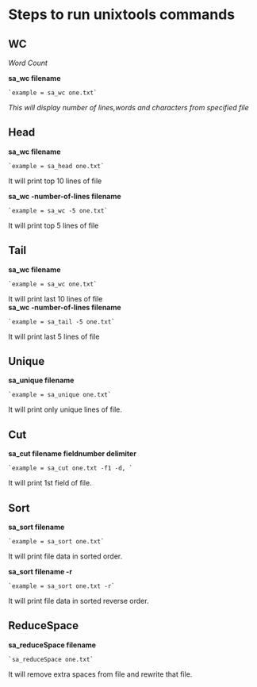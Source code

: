 
Steps to run unixtools commands
===============

WC
--------------

*Word Count*

**sa_wc filename**

    `example = sa_wc one.txt`

*This will display number of lines,words and characters from specified file*


## Head

**sa_wc filename**

    `example = sa_head one.txt`
    
It will print top 10 lines of file

**sa_wc -number-of-lines  filename**

    `example = sa_wc -5 one.txt`
    
It will print top 5 lines of file   


## Tail

**sa_wc filename**

    `example = sa_wc one.txt`
It will print last 10 lines of file   
**sa_wc -number-of-lines filename**

    `example = sa_tail -5 one.txt`
It will print last 5 lines of file  


## Unique
**sa_unique filename**

    `example = sa_unique one.txt`
It will print only unique lines of file.


## Cut

**sa_cut filename fieldnumber delimiter**

    `example = sa_cut one.txt -f1 -d, `
It will print 1st field of file.    


## Sort

**sa_sort filename**

    `example = sa_sort one.txt`
    
It will print file data in sorted order.

**sa_sort filename -r**

    `example = sa_sort one.txt -r`
    
It will print file data in sorted reverse order. 


## ReduceSpace

**sa_reduceSpace filename**

    `sa_reduceSpace one.txt`
    
It will remove extra spaces from file and rewrite that file.    

